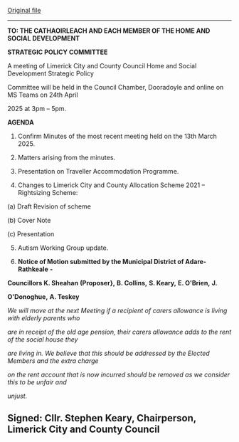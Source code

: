 [Original file](https://www.limerick.ie/sites/default/files/media/documents/2025-04/agenda-meeting-of-the-home-and-social-strategic-policy-committee-24th-april-2025.pdf)

---
**TO: THE CATHAOIRLEACH AND EACH MEMBER OF THE HOME AND SOCIAL DEVELOPMENT**

**STRATEGIC POLICY COMMITTEE**

A meeting of Limerick City and County Council Home and Social Development Strategic Policy

Committee will be held in the Council Chamber, Dooradoyle and online on MS Teams on 24th April

2025 at 3pm – 5pm.

**AGENDA**

1. Confirm Minutes of the most recent meeting held on the 13th March 2025.

2. Matters arising from the minutes.

3. Presentation on Traveller Accommodation Programme.

4. Changes to Limerick City and County Allocation Scheme 2021 – Rightsizing Scheme:

(a) Draft Revision of scheme

(b) Cover Note

(c) Presentation

5. Autism Working Group update.

6. **Notice of Motion submitted by the Municipal District of Adare-Rathkeale** **-**

**Councillors K. Sheahan** **(Proposer},** **B. Collins,** **S. Keary,** **E. O'Brien,** **J.**

**O'Donoghue,** **A. Teskey**

*We will move at the next Meeting if a recipient of carers allowance is living with elderly parents who*

*are in receipt of the old age pension, their carers allowance adds to the rent of the social house they*

*are living in. We believe that this should be addressed by the Elected Members and the extra charge*

*on the rent account that is now incurred should be removed as we consider this to be unfair and*

*unjust.*

Signed: Cllr. Stephen Keary, Chairperson, Limerick City and County Council
---
